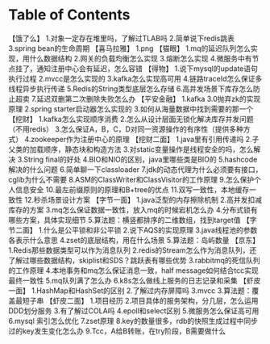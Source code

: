 # Table of Contents



【饿了么】
1.对象一定存在堆里吗，了解过TLAB吗
2.简单说下redis跳表
3.spring bean的生命周期
【喜马拉雅】
1.png
【猫眼】
1.mq的延迟队列怎么实现，用什么数据结构
2.网关的负载均衡怎么实现
3.熔断怎么实现
4.微服务中有节点挂了，通知注册中心会有延迟，怎么容错
【得物】
1.说下mysql的update语句执行过程
2.mvcc是怎么实现的
3.kafka怎么实现高可用
4.链路traceId怎么保证多线程异步执行传递
5.Redis的String类型底层怎么存储
6.高并发场景下库存怎么防止超卖
7.延迟双删第二次删除失败怎么办
【平安金融】
1.kafka 3.0抛弃zk的实现原理
2.spring starter启动器怎么实现的
3.如何从海量数据中找到需要的那一个
【挖财】
1.kafka怎么实现顺序消费
2.怎么从设计层面无锁化解决库存并发问题（不用redis）
3.怎么保证A，B，C，D对同一资源操作的有序性（提供多种方式）
4.zookeeper作为注册中心的原理
【挖财二面】
1.java里有引用传递吗
2.子父类的加载顺序，静态块和构造方法
3.对static变量操作是线程安全的吗，怎么解决
3.String final的好处
4.BIO和NIO的区别，java里哪些类是BIO的
5.hashcode解决的什么问题
6.简单聊一下classloader
7.jdk的动态代理为什么必须要有接口，cglib为什么不需要
8.ASM的ClassWriter和ClassVisitor的工作原理
9.怎么保护个人信息安全
10.最左前缀原则的原理和B+tree的优点
11.双写一致性，本地缓存一致性
12.秒杀场景设计方案
【字节一面】
1.java泛型的内存擦除机制
2.高并发扣减库存的方案
3.mq怎么保证数据一致性，放入mq的时候宕机怎么办
4.分布式锁有哪些方案，具体实现细节
5.算法题：横竖都排序的二维数组，找到target值
【字节二面】
1.什么是公平锁和非公平锁
2.说下AQS的实现原理
3.java线程池的参数各表示什么意思
4.zset的底层结构，用在什么场景
5.算法题：岛屿数量
【京东】
1.Redis那些数据类型可以作为消息队列
2.redis的Stream怎么作为消息队列，还了解过哪些数据结构，skiplist和SDS？跳跃表有哪些优势
3.rabbitmq的死信队列的工作原理
4.本地事务和mq怎么保证消息一致，half message如何结合tcc实现最终一致性
5.mq队列满了怎么办
6.k8s怎么做线上服务的日志记录和采集
【虾皮一面】
1.HashMap和HashSet的区别
2.了解过内存屏障吗
3.mvcc
3.算法题：覆盖最短子串
【虾皮二面】
1.项目经历
2.项目具体的服务架构，分几层，怎么运用DDD划分服务
3.有了解过COLA吗
4.epoll和select区别
5.微服务怎么保证高可用
6.mysql 索引怎么优化
7.zset原理
8.key的数量很多，rdb的快照生成过程中同步过的key发生变化怎么办
9.Tcc，A给B转账，在try阶段，B需要做什么



